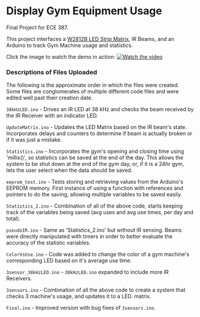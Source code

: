# Display Gym Equipment Usage
Final Project for ECE 387.

This project interfaces a [W2812B LED Strip Matrix](https://github.com/malloysm/387_midterm), IR Beams, and an Arduino to track Gym Machine usage and statistics.

Click the image to watch the demo in action:
[![Watch the video](https://img.youtube.com/vi/YIKA2MfgbKQ/maxresdefault.jpg)](https://youtu.be/YIKA2MfgbKQ)


### Descriptions of Files Uploaded

The following is the approximate order in which the files were created. Some files are conglomerates of multiple different code files and were edited well past their creation date.

`38kHzLED.ino`         - Drives an IR LED at 38 kHz and checks the beam received by the IR Receiver with an indicator LED.

`UpdateMatrix.ino`      - Updates the LED Matrix based on the IR beam's state. Incorporates delays and counters to determine if beam is actually broken or if it was just a mistake.

`Statistics.ino`        - Incorporates the gym's opening and closing time using 'millis()', so statistics can be saved at the end of the day. This allows the system to be shut down at the end of the gym day, or, if it is a 24hr gym, lets the user select when the data should be saved.

`eeprom_test.ino`       - Tests storing and retrieving values from the Arduino's EEPROM memory. First instance of using a function with references and pointers to do the saving, allowing multiple variables to be saved easily.

`Statistics_2.ino`      - Combination of all of the above code, starts keeping track of the variables being saved (avg uses and avg use times, per day and total).

`pseudoIR.ino`          - Same as 'Statistics_2.ino' but without IR sensing. Beams were directly manipulated with timers in order to better evaluate the accuracy of the statistic variables.

`ColorVsUse.ino`        - Code was added to change the color of a gym machine's corresponding LED based on it's average use time.

`3sensor_38kHzLED.ino`  - `38kHzLED.ino` expanded to include more IR Receivers.

`3sensors.ino`          - Combination of all the above code to create a system that checks 3 machine's usage, and updates it to a LED. matrix.

`Final.ino`             - Improved version with bug fixes of `3sensors.ino`.
